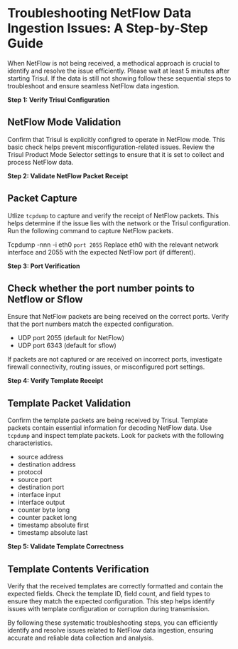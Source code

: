 # Troubleshooting NetFlow Data Ingestion Issues: A Step-by-Step Guide

When NetFlow is not being received, a methodical approach is crucial to identify and resolve the issue efficiently. Please wait at least 5 minutes after starting Trisul. If the data is still not showing follow these sequential steps to troubleshoot and ensure seamless NetFlow data ingestion.

**Step 1: Verify Trisul Configuration**  
## NetFlow Mode Validation  

Confirm that Trisul is explicitly configred to operate in NetFlow mode. This basic check helps prevent misconfiguration-related issues. Review the Trisul Product Mode Selector settings to ensure that it is set to collect and process NetFlow data.

**Step 2: Validate NetFlow Packet Receipt**  
## Packet Capture 

Utlize `tcpdump` to capture and verify the receipt of NetFlow packets. This helps determine if the issue lies with the network or the Trisul configuration. Run the following command to capture NetFlow packets.

Tcpdump -nnn -i eth0 `port 2055`
Replace eth0 with the relevant network interface and 2055 with the expected NetFlow port (if different).

**Step 3: Port Verification**
## Check whether the port number points to Netflow or Sflow

Ensure that NetFlow packets are being received on the correct ports. Verify that the port numbers match the expected configuration. 
- UDP port 2055 (default for NetFlow)
- UDP port 6343 (default for sflow)

If packets are not captured or are received on incorrect ports, investigate firewall connectivity, routing issues, or misconfigured port settings.

**Step 4: Verify Template Receipt**
## Template Packet Validation

Confirm the template packets are being received by Trisul. Template packets contain essential information for decoding NetFlow data. Use `tcpdump` and inspect template packets. Look for packets with the following characteristics.  

- source address
- destination address
- protocol
- source port
- destination port
- interface input
- interface output
- counter byte long
- counter packet long
- timestamp absolute first
- timestamp absolute last

**Step 5: Validate Template Correctness**
## Template Contents Verification

Verify that the received templates are correctly formatted and contain the expected fields. Check the template ID, field count, and field types to ensure they match the expected configuration. This step helps identify issues with template configuration or corruption during transmission.

By following these systematic troubleshooting steps, you can efficiently identify and resolve issues related to NetFlow data ingestion, ensuring accurate and reliable data collection and analysis.